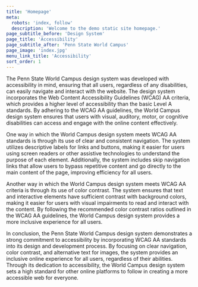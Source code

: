 ```yaml
---
title: 'Homepage'
meta:
  robots: 'index, follow'
  description: 'Welcome to the demo static site homepage.'
page_subtitle_before: 'Design System'
page_title: 'Accessibility'
page_subtitle_after: 'Penn State World Campus'
page_image: 'index.jpg'
menu_link_title: 'Accessibility'
sort_order: 1
---
```


The Penn State World Campus design system was developed with accessibility in mind, ensuring that all users, regardless of any disabilities, can easily navigate and interact with the website. The design system incorporates the Web Content Accessibility Guidelines (WCAG) AA criteria, which provides a higher level of accessibility than the basic Level A standards. By adhering to the WCAG AA guidelines, the World Campus design system ensures that users with visual, auditory, motor, or cognitive disabilities can access and engage with the online content effectively.

One way in which the World Campus design system meets WCAG AA standards is through its use of clear and consistent navigation. The system utilizes descriptive labels for links and buttons, making it easier for users using screen readers or other assistive technologies to understand the purpose of each element. Additionally, the system includes skip navigation links that allow users to bypass repetitive content and go directly to the main content of the page, improving efficiency for all users.

Another way in which the World Campus design system meets WCAG AA criteria is through its use of color contrast. The system ensures that text and interactive elements have sufficient contrast with background colors, making it easier for users with visual impairments to read and interact with the content. By following the recommended color contrast ratios outlined in the WCAG AA guidelines, the World Campus design system provides a more inclusive experience for all users.

In conclusion, the Penn State World Campus design system demonstrates a strong commitment to accessibility by incorporating WCAG AA standards into its design and development process. By focusing on clear navigation, color contrast, and alternative text for images, the system provides an inclusive online experience for all users, regardless of their abilities. Through its dedication to accessibility, the World Campus design system sets a high standard for other online platforms to follow in creating a more accessible web for everyone.

